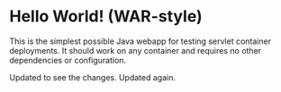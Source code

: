 Hello World! (WAR-style)
===============

This is the simplest possible Java webapp for testing servlet container deployments.  It should work on any container and requires no other dependencies or configuration.

Updated to see the changes.
Updated again.